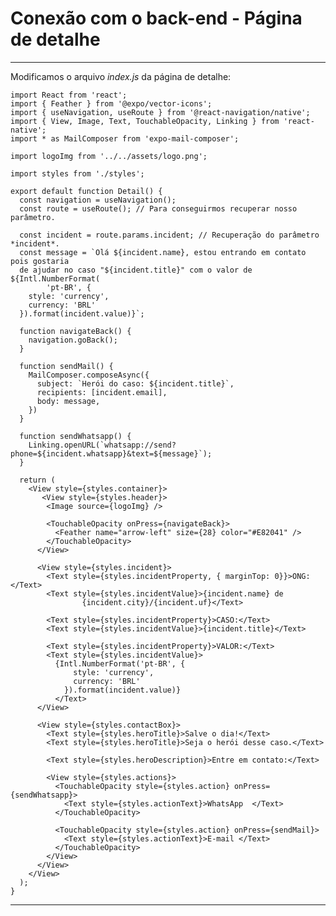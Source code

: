 # Conexão com o back-end - Página de detalhe

---

Modificamos o arquivo *index.js* da página de detalhe:

    import React from 'react';
    import { Feather } from '@expo/vector-icons';
    import { useNavigation, useRoute } from '@react-navigation/native';
    import { View, Image, Text, TouchableOpacity, Linking } from 'react-native';
    import * as MailComposer from 'expo-mail-composer';
    
    import logoImg from '../../assets/logo.png';
    
    import styles from './styles';
    
    export default function Detail() {
      const navigation = useNavigation();
      const route = useRoute(); // Para conseguirmos recuperar nosso parâmetro.
    
      const incident = route.params.incident; // Recuperação do parâmetro *incident*.
      const message = `Olá ${incident.name}, estou entrando em contato pois gostaria 
      de ajudar no caso "${incident.title}" com o valor de ${Intl.NumberFormat(
    		'pt-BR', {
        style: 'currency', 
        currency: 'BRL' 
      }).format(incident.value)}`;
    
      function navigateBack() {
        navigation.goBack();
      }
    
      function sendMail() {
        MailComposer.composeAsync({
          subject: `Herói do caso: ${incident.title}`,
          recipients: [incident.email],
          body: message,
        })
      }
    
      function sendWhatsapp() {
        Linking.openURL(`whatsapp://send?phone=${incident.whatsapp}&text=${message}`);
      }
    
      return (
        <View style={styles.container}>
           <View style={styles.header}>
            <Image source={logoImg} />
            
            <TouchableOpacity onPress={navigateBack}>
              <Feather name="arrow-left" size={28} color="#E82041" />
            </TouchableOpacity>
          </View>
    
          <View style={styles.incident}>
            <Text style={styles.incidentProperty, { marginTop: 0}}>ONG:</Text>
            <Text style={styles.incidentValue}>{incident.name} de 
    				{incident.city}/{incident.uf}</Text>
            
            <Text style={styles.incidentProperty}>CASO:</Text>
            <Text style={styles.incidentValue}>{incident.title}</Text>
    
            <Text style={styles.incidentProperty}>VALOR:</Text>
            <Text style={styles.incidentValue}>
              {Intl.NumberFormat('pt-BR', {
                  style: 'currency', 
                  currency: 'BRL' 
                }).format(incident.value)}
              </Text>
          </View>
    
          <View style={styles.contactBox}>
            <Text style={styles.heroTitle}>Salve o dia!</Text>
            <Text style={styles.heroTitle}>Seja o herói desse caso.</Text>
         
            <Text style={styles.heroDescription}>Entre em contato:</Text>
         
            <View style={styles.actions}>
              <TouchableOpacity style={styles.action} onPress={sendWhatsapp}>
                <Text style={styles.actionText}>WhatsApp  </Text>
              </TouchableOpacity>
    
              <TouchableOpacity style={styles.action} onPress={sendMail}>
                <Text style={styles.actionText}>E-mail </Text>
              </TouchableOpacity>
            </View>
          </View>
        </View>
      );
    }

---